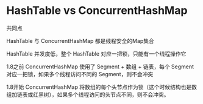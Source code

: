 # HashTable vs ConcurrentHashMap



共同点



HashTable 与 ConcurrentHashMap 都是线程安全的Map集合

HashTable 并发度低，整个 HashTable 对应一把锁，只能有一个线程操作它

1.8之前 ConcurrentHashMap 使用了 Segment + 数组 + 链表，每个 Segment 对应一把锁，如果多个线程访问不同的 Segment，则不会冲突

1.8开始 ConcurrentHashMap 将数组的每个头节点作为锁（这个时候结构也是数组加链表或红黑树），如果多个线程访问的头节点不同，则不会冲突。

